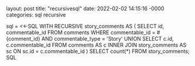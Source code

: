 layout: post
title: "recursivesql"
date: 2022-02-02 14:15:16 -0000
categories: sql recursive

sql = <<-SQL
  WITH RECURSIVE story_comments AS (
    SELECT id, commentable_id FROM comments WHERE commentable_id = #{comment_id} AND commentable_type = 'Story'
    UNION
    SELECT c.id, c.commentable_id FROM comments AS c
    INNER JOIN story_comments AS sc ON sc.id = c.commentable_id
  ) SELECT count(*) FROM story_comments;
SQL
